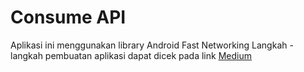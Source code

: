 # Consume API

Aplikasi ini menggunakan library Android Fast Networking
Langkah - langkah pembuatan aplikasi dapat dicek pada link [Medium](https://www.numpy.org/)
